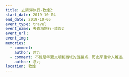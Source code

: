 ```yaml
---
title: 去青海旅行-敦煌2
start_date: 2019-10-04
end_date: 2019-10-05
event_type: travel
event_name: 去青海旅行-敦煌2
event_url: 
event_img: 
memories:
  - comment: 
    author: 时九
  - comment: 不愧是华夏文明和西域的连接点，历史厚重令人着迷。
    author: 念九
location: 敦煌
---
```

